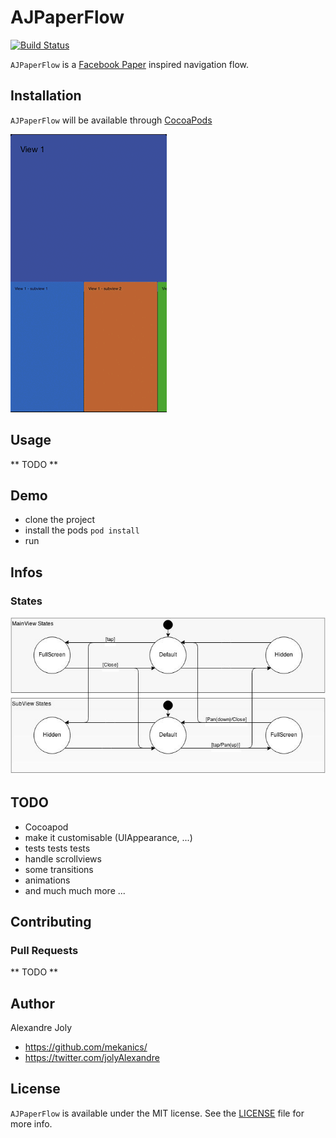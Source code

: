 # AJPaperFlow

[![Build Status](https://travis-ci.org/mekanics/AJPaperFlow.svg?branch=master)](https://travis-ci.org/mekanics/AJPaperFlow)

`AJPaperFlow` is a [Facebook Paper](http://facebook.com/paper) inspired navigation flow.

## Installation

`AJPaperFlow` will be available through [CocoaPods](http://cocoapods.org)

![gif](https://raw.githubusercontent.com/mekanics/AJPaperFlow/master/img/ajpaperflow.gif)

## Usage

** TODO **

## Demo

 - clone the project
 - install the pods `pod install`
 - run

## Infos

### States

![State diagram](https://raw.githubusercontent.com/mekanics/AJPaperFlow/master/img/states.jpg)

## TODO

 - Cocoapod
 - make it customisable (UIAppearance, ...)
 - tests tests tests
 - handle scrollviews
 - some transitions
 - animations
 - and much much more ...

## Contributing
### Pull Requests
** TODO **

## Author

Alexandre Joly

 - https://github.com/mekanics/
 - https://twitter.com/jolyAlexandre

## License

`AJPaperFlow` is available under the MIT license. See the [LICENSE](LICENSE) file for more info.
